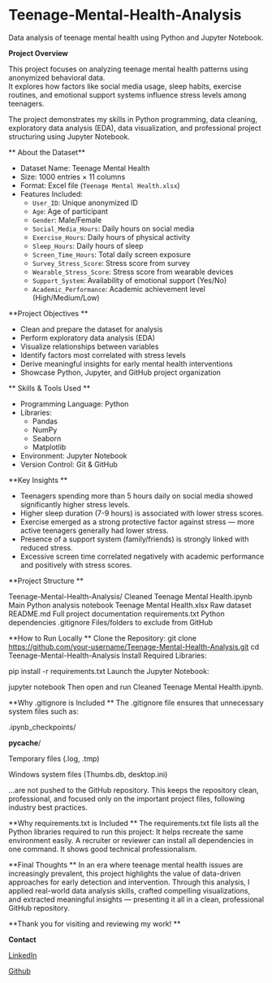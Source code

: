 # Teenage-Mental-Health-Analysis
Data analysis of teenage mental health using Python and Jupyter Notebook.


**Project Overview**

This project focuses on analyzing teenage mental health patterns using anonymized behavioral data.  
It explores how factors like social media usage, sleep habits, exercise routines, and emotional support systems influence stress levels among teenagers.

The project demonstrates my skills in Python programming, data cleaning, exploratory data analysis (EDA), data visualization, and professional project structuring using Jupyter Notebook.


** About the Dataset**

- Dataset Name: Teenage Mental Health
- Size: 1000 entries × 11 columns
- Format: Excel file (`Teenage Mental Health.xlsx`)
- Features Included:
  - `User_ID`: Unique anonymized ID
  - `Age`: Age of participant
  - `Gender`: Male/Female
  - `Social_Media_Hours`: Daily hours on social media
  - `Exercise_Hours`: Daily hours of physical activity
  - `Sleep_Hours`: Daily hours of sleep
  - `Screen_Time_Hours`: Total daily screen exposure
  - `Survey_Stress_Score`: Stress score from survey
  - `Wearable_Stress_Score`: Stress score from wearable devices
  - `Support_System`: Availability of emotional support (Yes/No)
  - `Academic_Performance`: Academic achievement level (High/Medium/Low)


 **Project Objectives **

- Clean and prepare the dataset for analysis
- Perform exploratory data analysis (EDA)
- Visualize relationships between variables
- Identify factors most correlated with stress levels
- Derive meaningful insights for early mental health interventions
- Showcase Python, Jupyter, and GitHub project organization


** Skills & Tools Used **

- Programming Language: Python
- Libraries:
  - Pandas
  - NumPy
  - Seaborn
  - Matplotlib
- Environment: Jupyter Notebook
- Version Control: Git & GitHub

**Key Insights **
- Teenagers spending more than 5 hours daily on social media showed significantly higher stress levels.
- Higher sleep duration (7-9 hours) is associated with lower stress scores.
- Exercise emerged as a strong protective factor against stress — more active teenagers generally had lower stress.
- Presence of a support system (family/friends) is strongly linked with reduced stress.
- Excessive screen time correlated negatively with academic performance and positively with stress scores.


 **Project Structure **

Teenage-Mental-Health-Analysis/
Cleaned Teenage Mental Health.ipynb     Main Python analysis notebook
Teenage Mental Health.xlsx              Raw dataset
README.md                               Full project documentation
requirements.txt                        Python dependencies
.gitignore                              Files/folders to exclude from GitHub

**How to Run Locally **
Clone the Repository:
git clone https://github.com/your-username/Teenage-Mental-Health-Analysis.git
cd Teenage-Mental-Health-Analysis
Install Required Libraries:

pip install -r requirements.txt
Launch the Jupyter Notebook:

jupyter notebook
Then open and run Cleaned Teenage Mental Health.ipynb.

**Why .gitignore is Included **
The .gitignore file ensures that unnecessary system files such as:

.ipynb_checkpoints/

__pycache__/

Temporary files (.log, .tmp)

Windows system files (Thumbs.db, desktop.ini)

...are not pushed to the GitHub repository.
This keeps the repository clean, professional, and focused only on the important project files, following industry best practices.

**Why requirements.txt is Included **
The requirements.txt file lists all the Python libraries required to run this project:
It helps recreate the same environment easily.
A recruiter or reviewer can install all dependencies in one command.
It shows good technical professionalism.

**Final Thoughts **
In an era where teenage mental health issues are increasingly prevalent,
this project highlights the value of data-driven approaches for early detection and intervention.
Through this analysis, I applied real-world data analysis skills, crafted compelling visualizations, and extracted meaningful insights — presenting it all in a clean, professional GitHub repository.

**Thank you for visiting and reviewing my work! **

**Contact**

[LinkedIn](https://www.linkedin.com/in/akshitha-thatla/) 

[Github](https://github.com/Akshitha-git06)


